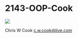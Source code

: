 # 2143-OOP-Cook

![](https://lh3.googleusercontent.com/QQzCHm1EgX1DmTWz0MJtfsCe-OoGda_UMKspDBFTekOgcpY2mX1p5FXAqZdgc6Y2T49n93UZ=w147-h243-p-no)

Chris W Cook
c.w.cook@live.com

